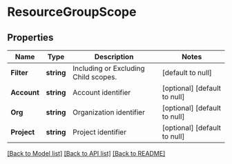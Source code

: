 # ResourceGroupScope

## Properties
Name | Type | Description | Notes
------------ | ------------- | ------------- | -------------
**Filter** | **string** | Including or Excluding Child scopes. | [default to null]
**Account** | **string** | Account identifier | [optional] [default to null]
**Org** | **string** | Organization identifier | [optional] [default to null]
**Project** | **string** | Project identifier | [optional] [default to null]

[[Back to Model list]](../README.md#documentation-for-models) [[Back to API list]](../README.md#documentation-for-api-endpoints) [[Back to README]](../README.md)

